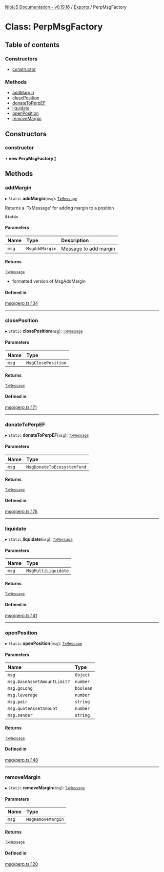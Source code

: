 [NibiJS Documentation - v0.19.16](../intro.md) / [Exports](../modules.md) / PerpMsgFactory

# Class: PerpMsgFactory

## Table of contents

### Constructors

- [constructor](PerpMsgFactory.md#constructor)

### Methods

- [addMargin](PerpMsgFactory.md#addmargin)
- [closePosition](PerpMsgFactory.md#closeposition)
- [donateToPerpEF](PerpMsgFactory.md#donatetoperpef)
- [liquidate](PerpMsgFactory.md#liquidate)
- [openPosition](PerpMsgFactory.md#openposition)
- [removeMargin](PerpMsgFactory.md#removemargin)

## Constructors

### constructor

• **new PerpMsgFactory**()

## Methods

### addMargin

▸ `Static` **addMargin**(`msg`): [`TxMessage`](../interfaces/TxMessage.md)

Returns a 'TxMessage' for adding margin to a position

**`Static`**

#### Parameters

| Name | Type | Description |
| :------ | :------ | :------ |
| `msg` | `MsgAddMargin` | Message to add margin |

#### Returns

[`TxMessage`](../interfaces/TxMessage.md)

- formatted version of MsgAddMargin

#### Defined in

[msg/perp.ts:134](https://github.com/NibiruChain/ts-sdk/blob/bd45b49/packages/nibijs/src/msg/perp.ts#L134)

___

### closePosition

▸ `Static` **closePosition**(`msg`): [`TxMessage`](../interfaces/TxMessage.md)

#### Parameters

| Name | Type |
| :------ | :------ |
| `msg` | `MsgClosePosition` |

#### Returns

[`TxMessage`](../interfaces/TxMessage.md)

#### Defined in

[msg/perp.ts:171](https://github.com/NibiruChain/ts-sdk/blob/bd45b49/packages/nibijs/src/msg/perp.ts#L171)

___

### donateToPerpEF

▸ `Static` **donateToPerpEF**(`msg`): [`TxMessage`](../interfaces/TxMessage.md)

#### Parameters

| Name | Type |
| :------ | :------ |
| `msg` | `MsgDonateToEcosystemFund` |

#### Returns

[`TxMessage`](../interfaces/TxMessage.md)

#### Defined in

[msg/perp.ts:178](https://github.com/NibiruChain/ts-sdk/blob/bd45b49/packages/nibijs/src/msg/perp.ts#L178)

___

### liquidate

▸ `Static` **liquidate**(`msg`): [`TxMessage`](../interfaces/TxMessage.md)

#### Parameters

| Name | Type |
| :------ | :------ |
| `msg` | `MsgMultiLiquidate` |

#### Returns

[`TxMessage`](../interfaces/TxMessage.md)

#### Defined in

[msg/perp.ts:141](https://github.com/NibiruChain/ts-sdk/blob/bd45b49/packages/nibijs/src/msg/perp.ts#L141)

___

### openPosition

▸ `Static` **openPosition**(`msg`): [`TxMessage`](../interfaces/TxMessage.md)

#### Parameters

| Name | Type |
| :------ | :------ |
| `msg` | `Object` |
| `msg.baseAssetAmountLimit?` | `number` |
| `msg.goLong` | `boolean` |
| `msg.leverage` | `number` |
| `msg.pair` | `string` |
| `msg.quoteAssetAmount` | `number` |
| `msg.sender` | `string` |

#### Returns

[`TxMessage`](../interfaces/TxMessage.md)

#### Defined in

[msg/perp.ts:148](https://github.com/NibiruChain/ts-sdk/blob/bd45b49/packages/nibijs/src/msg/perp.ts#L148)

___

### removeMargin

▸ `Static` **removeMargin**(`msg`): [`TxMessage`](../interfaces/TxMessage.md)

#### Parameters

| Name | Type |
| :------ | :------ |
| `msg` | `MsgRemoveMargin` |

#### Returns

[`TxMessage`](../interfaces/TxMessage.md)

#### Defined in

[msg/perp.ts:120](https://github.com/NibiruChain/ts-sdk/blob/bd45b49/packages/nibijs/src/msg/perp.ts#L120)
